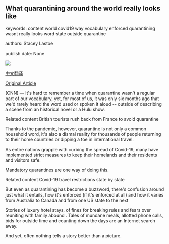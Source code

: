 ## What quarantining around the world really looks like

keywords: content world covid19 way vocabulary enforced quarantining wasnt really looks word state outside quarantine

authors: Stacey Lastoe

publish date: None

![](https://cdn.cnn.com/cnnnext/dam/assets/200901104217-quarantine-tease-super-tease.jpg)

[中文翻译](What%20quarantining%20around%20the%20world%20really%20looks%20like_zh.md)

[Original Article](https://edition.cnn.com/travel/article/quarantining-around-the-world-reader-images/index.html)

(CNN) — It's hard to remember a time when quarantine wasn't a regular part of our vocabulary, yet, for most of us, it was only six months ago that we'd rarely heard the word used or spoken it aloud -- outside of describing a scene from an historical novel or a Hulu show.

Related content British tourists rush back from France to avoid quarantine

Thanks to the pandemic, however, quarantine is not only a common household word, it's also a dismal reality for thousands of people returning to their home countries or dipping a toe in international travel.

As entire nations grapple with curbing the spread of Covid-19, many have implemented strict measures to keep their homelands and their residents and visitors safe.

Mandatory quarantines are one way of doing this.

Related content Covid-19 travel restrictions state by state

But even as quarantining has become a buzzword, there's confusion around just what it entails, how it's enforced (if it's enforced at all) and how it varies from Australia to Canada and from one US state to the next

Stories of luxury hotel stays, of fines for breaking rules and fears over reuniting with family abound . Tales of mundane meals, allotted phone calls, bids for outside time and counting down the days are an Internet search away.

And yet, often nothing tells a story better than a picture.